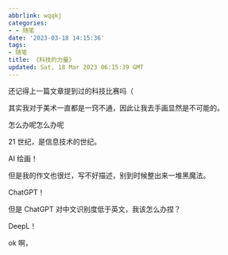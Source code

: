 ```yaml
---
abbrlink: wqqkj
categories:
- - 随笔
date: '2023-03-18 14:15:36'
tags:
- 随笔
title: 《科技的力量》
updated: Sat, 18 Mar 2023 06:15:39 GMT
---
```

还记得上一篇文章提到过的科技比赛吗（

其实我对于美术一直都是一窍不通，因此让我去手画显然是不可能的。

怎么办呢怎么办呢

21 世纪，是信息技术的世纪。

AI 绘画！

但是我的作文也很烂，写不好描述，别到时候整出来一堆黑魔法。

ChatGPT！

但是 ChatGPT 对中文识别度低于英文，我该怎么办捏？

DeepL！

ok 啊，
